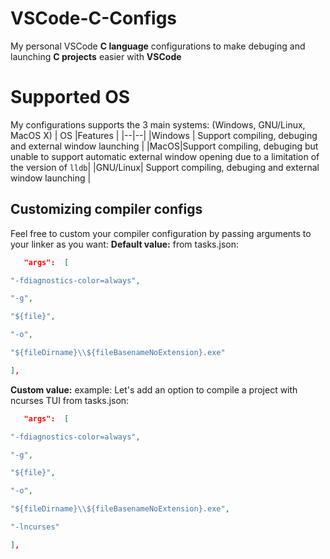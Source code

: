 # VSCode-C-Configs

My personal VSCode **C language** configurations to make debuging and launching **C projects** easier with  **VSCode**



# Supported OS

My configurations supports the 3 main systems: (Windows, GNU/Linux, MacOS X)
| OS |Features  |
|--|--|
|Windows  | Support compiling, debuging and external window launching |
|MacOS|Support compiling, debuging but unable to support automatic external window opening due to a limitation of the version of `lldb`|
|GNU/Linux| Support compiling, debuging and external window launching |


## Customizing compiler configs

Feel free to custom your compiler configuration by passing arguments to your linker as you want:
**Default value:**
from tasks.json:
```json
   "args":  [

"-fdiagnostics-color=always",

"-g",

"${file}",

"-o",

"${fileDirname}\\${fileBasenameNoExtension}.exe"

],
```
**Custom value:** example: Let's add an option to compile a project with ncurses TUI
from tasks.json:
```json
   "args":  [

"-fdiagnostics-color=always",

"-g",

"${file}",

"-o",

"${fileDirname}\\${fileBasenameNoExtension}.exe",

"-lncurses"

],
```
